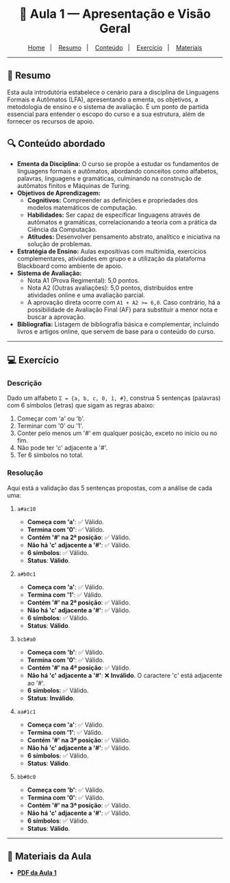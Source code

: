 <h1 align="center">📝 Aula 1 — Apresentação e Visão Geral</h1>

<p align="center">
  <a href="../README.md">Home</a>&nbsp;&nbsp;&nbsp;|&nbsp;&nbsp;&nbsp;
  <a href="#-resumo">Resumo</a>&nbsp;&nbsp;&nbsp;|&nbsp;&nbsp;&nbsp;
  <a href="#-conteúdo-abordado">Conteúdo</a>&nbsp;&nbsp;&nbsp;|&nbsp;&nbsp;&nbsp;
  <a href="#-exercício">Exercício</a>&nbsp;&nbsp;&nbsp;|&nbsp;&nbsp;&nbsp;
  <a href="#-materiais-da-aula">Materiais</a>
</p>

---

## 📜 Resumo
Esta aula introdutória estabelece o cenário para a disciplina de Linguagens Formais e Autômatos (LFA), apresentando a ementa, os objetivos, a metodologia de ensino e o sistema de avaliação. É um ponto de partida essencial para entender o escopo do curso e a sua estrutura, além de fornecer os recursos de apoio.

## 🔍 Conteúdo abordado
-   **Ementa da Disciplina:** O curso se propõe a estudar os fundamentos de linguagens formais e autômatos, abordando conceitos como alfabetos, palavras, linguagens e gramáticas, culminando na construção de autômatos finitos e Máquinas de Turing.
-   **Objetivos de Aprendizagem:**
    -   **Cognitivos:** Compreender as definições e propriedades dos modelos matemáticos de computação.
    -   **Habilidades:** Ser capaz de especificar linguagens através de autômatos e gramáticas, correlacionando a teoria com a prática da Ciência da Computação.
    -   **Atitudes:** Desenvolver pensamento abstrato, analítico e iniciativa na solução de problemas.
-   **Estratégia de Ensino:** Aulas expositivas com multimídia, exercícios complementares, atividades em grupo e a utilização da plataforma Blackboard como ambiente de apoio.
-   **Sistema de Avaliação:**
    -   Nota A1 (Prova Regimental): 5,0 pontos.
    -   Nota A2 (Outras avaliações): 5,0 pontos, distribuídos entre atividades online e uma avaliação parcial.
    -   A aprovação direta ocorre com `A1 + A2 >= 6,0`. Caso contrário, há a possibilidade de Avaliação Final (AF) para substituir a menor nota e buscar a aprovação.
-   **Bibliografia:** Listagem de bibliografia básica e complementar, incluindo livros e artigos online, que servem de base para o conteúdo do curso.

---

## 💻 Exercício
### Descrição
Dado um alfabeto `Σ = {a, b, c, 0, 1, #}`, construa 5 sentenças (palavras) com 6 símbolos (letras) que sigam as regras abaixo:
1.  Começar com 'a' ou 'b'.
2.  Terminar com '0' ou '1'.
3.  Conter pelo menos um '#' em qualquer posição, exceto no início ou no fim.
4.  Não pode ter 'c' adjacente a '#'.
5.  Ter 6 símbolos no total.

### Resolução
Aqui está a validação das 5 sentenças propostas, com a análise de cada uma:

1.  `a#ac10`
    -   **Começa com 'a'**: ✅ Válido.
    -   **Termina com '0'**: ✅ Válido.
    -   **Contém '#' na 2ª posição**: ✅ Válido.
    -   **Não há 'c' adjacente a '#'**: ✅ Válido.
    -   **6 símbolos**: ✅ Válido.
    -   **Status**: **Válido**.

2.  `a#b0c1`
    -   **Começa com 'a'**: ✅ Válido.
    -   **Termina com '1'**: ✅ Válido.
    -   **Contém '#' na 2ª posição**: ✅ Válido.
    -   **Não há 'c' adjacente a '#'**: ✅ Válido.
    -   **6 símbolos**: ✅ Válido.
    -   **Status**: **Válido**.

3.  `bcb#a0`
    -   **Começa com 'b'**: ✅ Válido.
    -   **Termina com '0'**: ✅ Válido.
    -   **Contém '#' na 4ª posição**: ✅ Válido.
    -   **Não há 'c' adjacente a '#'**: ❌ **Inválido**. O caractere 'c' está adjacente ao '#'.
    -   **6 símbolos**: ✅ Válido.
    -   **Status**: **Inválido**.

4.  `aa#1c1`
    -   **Começa com 'a'**: ✅ Válido.
    -   **Termina com '1'**: ✅ Válido.
    -   **Contém '#' na 3ª posição**: ✅ Válido.
    -   **Não há 'c' adjacente a '#'**: ✅ Válido.
    -   **6 símbolos**: ✅ Válido.
    -   **Status**: **Válido**.

5.  `bb#0c0`
    -   **Começa com 'b'**: ✅ Válido.
    -   **Termina com '0'**: ✅ Válido.
    -   **Contém '#' na 3ª posição**: ✅ Válido.
    -   **Não há 'c' adjacente a '#'**: ✅ Válido.
    -   **6 símbolos**: ✅ Válido.
    -   **Status**: **Válido**.

---

## 📎 Materiais da Aula
-   [**PDF da Aula 1**](slides/Aula01_Apresentacao_LFA.pdf)

